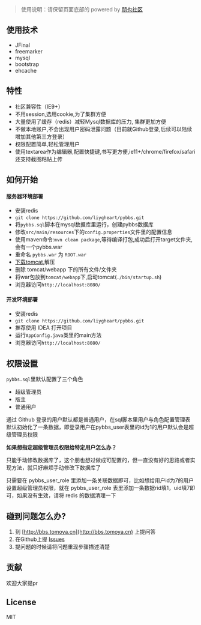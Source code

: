 > 使用说明：请保留页面底部的 powered by [朋也社区](http://bbs.tomoya.cn)

## 使用技术

- JFinal
- freemarker
- mysql
- bootstrap
- ehcache

## 特性

- 社区兼容性（IE9+）
- 不用session,选用cookie,为了集群方便
- 大量使用了缓存（redis）减轻Mysql数据库的压力, 集群更加方便
- 不做本地账户,不会出现用户密码泄露问题（目前就Github登录,后续可以陆续增加其他第三方登录）
- 权限配置简单,轻松管理用户
- 使用textarea作为编辑器,配置快捷键,书写更方便,ie11+/chrome/firefox/safari 还支持截图粘贴上传

## 如何开始

#### 服务器环境部署

- 安装redis
- `git clone https://github.com/liygheart/pybbs.git`
- 将`pybbs.sql`脚本在mysql数据库里运行，创建pybbs数据库
- 修改`src/main/resources`下的`config.properties`文件里的配置信息
- 使用maven命令:`mvn clean package`,等待编译打包,成功后打开target文件夹,会有一个pybbs.war
- 重命名 `pybbs.war` 为 `ROOT.war`
- [下载tomcat](http://tomcat.apache.org),解压
- 删除 tomcat/webapp 下的所有文件/文件夹
- 将war包放到`tomcat/webapp`下,启动tomcat(`./bin/startup.sh`)
- 浏览器访问`http://localhost:8080/`

#### 开发环境部署

- 安装redis
- `git clone https://github.com/liygheart/pybbs.git`
- 推荐使用 IDEA 打开项目
- 运行`AppConfig.java`类里的main方法
- 浏览器访问`http://localhost:8080/`

## 权限设置

`pybbs.sql`里默认配置了三个角色

- 超级管理员
- 版主
- 普通用户

通过 Github 登录的用户默认都是普通用户，在sql脚本里用户与角色配置管理表默认初始化了一条数据，即登录用户在pybbs_user表里的id为1的用户默认会是超级管理员权限

**如果想指定超级管理员权限给特定用户怎么办？**

只能手动修改数据库了，这个朋也想过做成可配置的，但一直没有好的思路或者实现方法，就只好麻烦手动修改下数据库了

只需要在 pybbs_user_role 里添加一条关联数据即可，比如想给用户id为7的用户设置超级管理员权限，就在 pybbs_user_role 表里添加一条数据rid填1，uid填7即可，如果没有生效，请将 redis 的数据清理一下

## 碰到问题怎么办?

1. 到 [http://bbs.tomoya.cn](http://bbs.tomoya.cn) 上提问答
2. 在Github上提 [Issues](https://github.com/liygheart/pybbs/issues)
3. 提问题的时候请将问题重现步骤描述清楚

## 贡献

欢迎大家提pr

## License

MIT
